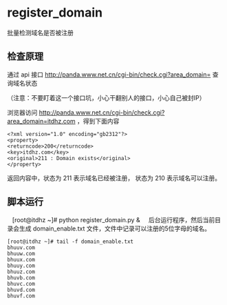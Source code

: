 # register_domain

批量检测域名是否被注册

## 检查原理

通过 api 接口 http://panda.www.net.cn/cgi-bin/check.cgi?area_domain= 查询域名状态


（注意：不要盯着这一个接口坑，小心干翻别人的接口，小心自己被封IP）


浏览器访问 http://panda.www.net.cn/cgi-bin/check.cgi?area_domain=itdhz.com ，得到下面内容

    <?xml version="1.0" encoding="gb2312"?>
    <property>
    <returncode>200</returncode>
    <key>itdhz.com</key>
    <original>211 : Domain exists</original>
    </property>

返回内容中，状态为 211 表示域名已经被注册， 状态为 210 表示域名可以注册。

## 脚本运行

    [root@itdhz ~]# python register_domain.py &
    
后台运行程序，然后当前目录会生成 domain_enable.txt 文件，文件中记录可以注册的5位字母的域名。

    [root@itdhz ~]# tail -f domain_enable.txt
    bhuuv.com
    bhuuw.com
    bhuux.com
    bhuuy.com
    bhuuz.com
    bhuvb.com
    bhuvc.com
    bhuvd.com
    bhuvf.com
